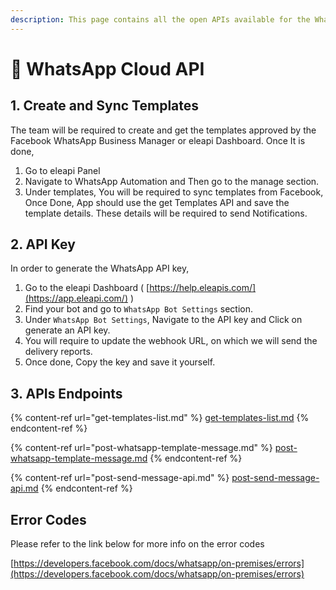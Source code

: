 ```yaml
---
description: This page contains all the open APIs available for the WhatsApp
---
```


# 📄 WhatsApp Cloud API

## 1. Create and Sync Templates

The team will be required to create and get the templates approved by the Facebook WhatsApp Business Manager or eleapi Dashboard. Once It is done,

1. Go to eleapi Panel
2. Navigate to WhatsApp Automation and Then go to the manage section.
3. Under templates, You will be required to sync templates from Facebook, Once Done, App should use the get Templates API and save the template details. These details will be required to send Notifications.

## 2. API Key

In order to generate the WhatsApp API key,

1. Go to the eleapi Dashboard ( [https://help.eleapis.com/](https://app.eleapi.com/) )
2. Find your bot and go to `WhatsApp Bot Settings` section.
3. Under `WhatsApp Bot Settings`, Navigate to the API key and Click on generate an API key.
4. You will require to update the webhook URL, on which we will send the delivery reports.
5. Once done, Copy the key and save it yourself.

## 3. APIs Endpoints

{% content-ref url="get-templates-list.md" %}
[get-templates-list.md](get-templates-list.md)
{% endcontent-ref %}

{% content-ref url="post-whatsapp-template-message.md" %}
[post-whatsapp-template-message.md](post-whatsapp-template-message.md)
{% endcontent-ref %}

{% content-ref url="post-send-message-api.md" %}
[post-send-message-api.md](post-send-message-api.md)
{% endcontent-ref %}

## Error Codes

Please refer to the link below for more info on the error codes

[https://developers.facebook.com/docs/whatsapp/on-premises/errors](https://developers.facebook.com/docs/whatsapp/on-premises/errors)
